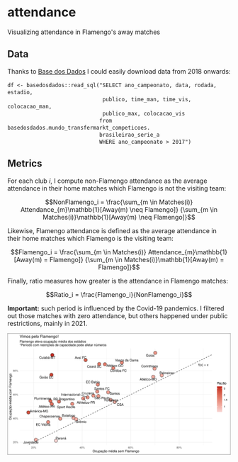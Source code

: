 # attendance
Visualizing attendance in Flamengo's away matches

## Data
Thanks to [Base dos Dados](https://basedosdados.org/dataset/mundo-transfermarkt-competicoes)
 I could easily download data from 2018 onwards:
 
```
df <- basedosdados::read_sql("SELECT ano_campeonato, data, rodada, estadio,
                              publico, time_man, time_vis, colocacao_man,
                              publico_max, colocacao_vis
                             from basedosdados.mundo_transfermarkt_competicoes.
                             brasileirao_serie_a
                             WHERE ano_campeonato > 2017")
```

## Metrics

For each club $i$, I compute non-Flamengo attendance as the average attendance 
in their home matches which Flamengo is not the visiting team:

$$NonFlamengo_i =
\frac{\sum_{m \in Matches(i)} Attendance_{m}\mathbb{1}[Away(m) \neq Flamengo]}
{\sum_{m \in Matches(i)}\mathbb{1}[Away(m) \neq Flamengo]}$$

Likewise, Flamengo attendance is defined as the average attendance 
in their home matches which Flamengo is the visiting team:

$$Flamengo_i =
\frac{\sum_{m \in Matches(i)} Attendance_{m}\mathbb{1}[Away(m) = Flamengo]}
{\sum_{m \in Matches(i)}\mathbb{1}[Away(m) = Flamengo]}$$

Finally, ratio measures how greater is the attendance in Flamengo matches:

$$Ratio_i = \frac{Flamengo_i}{NonFlamengo_i}$$

**Important:** such period is influenced by the Covid-19 pandemics. I filtered 
out those matches with zero attendance, but others happened under public 
restrictions, mainly in 2021.

<p align = "center">
<img src="attendance.png"/>
</p>
